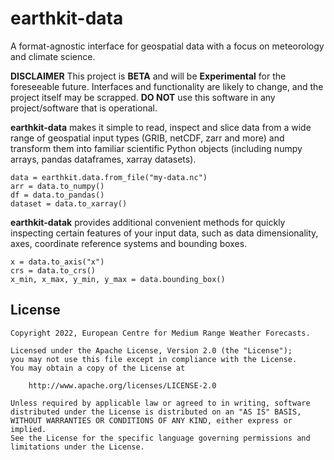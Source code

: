 # earthkit-data

A format-agnostic interface for geospatial data with a focus on meteorology and
climate science.

**DISCLAIMER**
This project is **BETA** and will be **Experimental** for the foreseeable future.
Interfaces and functionality are likely to change, and the project itself may be scrapped.
**DO NOT** use this software in any project/software that is operational.

**earthkit-data** makes it simple to read, inspect and slice data from a wide range of
geospatial input types (GRIB, netCDF, zarr and more) and transform them into
familiar scientific Python objects (including numpy arrays, pandas dataframes,
xarray datasets).

```
data = earthkit.data.from_file("my-data.nc")
arr = data.to_numpy()
df = data.to_pandas()
dataset = data.to_xarray()
```

**earthkit-datak** provides additional convenient methods for quickly inspecting certain
features of your input data, such as data dimensionality, axes, coordinate
reference systems and bounding boxes.

```
x = data.to_axis("x")
crs = data.to_crs()
x_min, x_max, y_min, y_max = data.bounding_box()
```

## License

```
Copyright 2022, European Centre for Medium Range Weather Forecasts.

Licensed under the Apache License, Version 2.0 (the "License");
you may not use this file except in compliance with the License.
You may obtain a copy of the License at

    http://www.apache.org/licenses/LICENSE-2.0

Unless required by applicable law or agreed to in writing, software
distributed under the License is distributed on an "AS IS" BASIS,
WITHOUT WARRANTIES OR CONDITIONS OF ANY KIND, either express or implied.
See the License for the specific language governing permissions and
limitations under the License.
```
